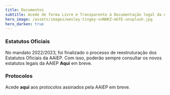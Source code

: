 ```yaml
---
title: Documentos
subtitle: Acede de forma Livre e Transparente à Documentação legal da AAIEP.
hero_image: /assets/images/wesley-tingey-snNHKZ-mGfE-unsplash.jpg
hero_darken: true
---
```


### Estatutos Oficiais 

No mandato 2022/2023, foi finalizado o processo de reestruturação dos Estatutos Oficiais da AAIEP. Com isso, poderão sempre consultar os novos estatutos legais da AAIEP **Aqui** em breve. 

### Protocolos

Acede **aqui** aos protocolos assinados pela AAIEP em breve. 